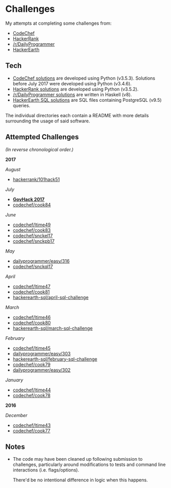 Challenges
==========

My attempts at completing some challenges from:

- [CodeChef](https://codechef.com)
- [HackerRank](https://hackerrank.com)
- [/r/DailyProgrammer](https://reddit.com/r/dailyprogrammer)
- [HackerEarth](https://hackerearth.com)

## Tech

- [CodeChef solutions](https://github.com/bilalakil/challenges/tree/master/codechef)
  are developed using Python (v3.5.3).
  Solutions before July 2017 were developed using Python (v3.4.6).
- [HackerRank solutions](https://github.com/bilalakil/challenges/tree/master/hackerrank)
  are developed using Python (v3.5.2).
- [/r/DailyProgrammer solutions](https://github.com/bilalakil/challenges/tree/master/dailyprogrammer)
  are written in Haskell (v8).
- [HackerEarth SQL solutions](https://github.com/bilalakil/challenges/tree/master/hackerearth-sql)
  are SQL files containing PostgreSQL (v9.5) queries.

The individual directories each contain a README
with more details surrounding the usage of said software.

## Attempted Challenges

_(In reverse chronological order.)_

**2017**

*August*

- [hackerrank/101hack51](https://github.com/bilalakil/challenges/tree/master/hackerrank/101hack51)

*July*

- [**GovHack 2017**](https://github.com/TheThreeMarkovs)
- [codechef/cook84](https://github.com/bilalakil/challenges/tree/master/codechef/cook84)

*June*

- [codechef/ltime49](https://github.com/bilalakil/challenges/tree/master/codechef/ltime49)
- [codechef/cook83](https://github.com/bilalakil/challenges/tree/master/codechef/cook83)
- [codechef/snckel17](https://github.com/bilalakil/challenges/tree/master/codechef/snckel17)
- [codechef/snckpb17](https://github.com/bilalakil/challenges/tree/master/codechef/snckpb17)

*May*

- [dailyprogrammer/easy/316](https://github.com/bilalakil/challenges/tree/master/dailyprogrammer/easy/316)
- [codechef/snckql17](https://github.com/bilalakil/challenges/tree/master/codechef/snckql17)

*April*

- [codechef/ltime47](https://github.com/bilalakil/challenges/tree/master/codechef/ltime47)
- [codechef/cook81](https://github.com/bilalakil/challenges/tree/master/codechef/cook81)
- [hackerearth-sql/april-sql-challenge](https://github.com/bilalakil/challenges/tree/master/hackerearth-sql/april-sql-challenge)

*March*

- [codechef/ltime46](https://github.com/bilalakil/challenges/tree/master/codechef/ltime46)
- [codechef/cook80](https://github.com/bilalakil/challenges/tree/master/codechef/cook80)
- [hackerearth-sql/march-sql-challenge](https://github.com/bilalakil/challenges/tree/master/hackerearth-sql/march-sql-challenge)

*February*

- [codechef/ltime45](https://github.com/bilalakil/challenges/tree/master/codechef/ltime45)
- [dailyprogrammer/easy/303](https://github.com/bilalakil/challenges/tree/master/dailyprogrammer/easy/303)
- [hackerearth-sql/february-sql-challenge](https://github.com/bilalakil/challenges/tree/master/hackerearth-sql/february-sql-challenge)
- [codechef/cook79](https://github.com/bilalakil/challenges/tree/master/codechef/cook79)
- [dailyprogrammer/easy/302](https://github.com/bilalakil/challenges/tree/master/dailyprogrammer/easy/302)

*January*

- [codechef/ltime44](https://github.com/bilalakil/challenges/tree/master/codechef/ltime44)
- [codechef/cook78](https://github.com/bilalakil/challenges/tree/master/codechef/cook78)

**2016**

*December*

- [codechef/ltime43](https://github.com/bilalakil/challenges/tree/master/codechef/ltime43)
- [codechef/cook77](https://github.com/bilalakil/challenges/tree/master/codechef/cook77)

## Notes

- The code may have been cleaned up following submission to challenges,
  particularly around modifications to tests
  and command line interactions (i.e. flags/options).

  There'd be no intentional difference in logic when this happens.

